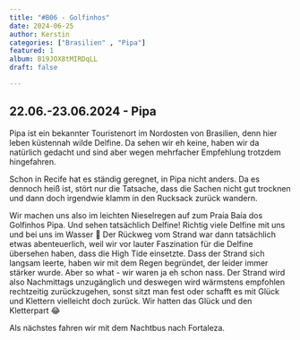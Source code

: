 ```yaml
---
title: "#B06 - Golfinhos"
date: 2024-06-25
author: Kerstin
categories: ["Brasilien" , "Pipa"]
featured: 1
album: B19JOX8tMIRDqLL
draft: false

---
```


## 22.06.-23.06.2024 - Pipa

Pipa ist ein bekannter Touristenort im Nordosten von Brasilien, denn hier leben küstennah wilde Delfine. Da sehen wir eh keine, haben wir da natürlich gedacht und sind aber wegen mehrfacher Empfehlung trotzdem hingefahren. 

Schon in Recife hat es ständig geregnet, in Pipa nicht anders. Da es dennoch heiß ist, stört nur die Tatsache, dass die Sachen nicht gut trocknen und dann doch irgendwie klamm in den Rucksack zurück wandern. 

Wir machen uns also im leichten Nieselregen auf zum Praia Baía dos Golfinhos Pipa. Und sehen tatsächlich Delfine! Richtig viele Delfine mit uns und bei uns im Wasser 🤩 Der Rückweg vom Strand war dann tatsächlich etwas abenteuerlich, weil wir vor lauter Faszination für die Delfine übersehen haben, dass die High Tide einsetzte. Dass der Strand sich langsam leerte, haben wir mit dem Regen begründet, der leider immer stärker wurde. Aber so what - wir waren ja eh schon nass. Der Strand wird also Nachmittags unzugänglich und deswegen wird wärmstens empfohlen rechtzeitig zurückzugehen, sonst sitzt man fest oder schafft es mit Glück und Klettern vielleicht doch zurück. Wir hatten das Glück und den Kletterpart 😂

Als nächstes fahren wir mit dem Nachtbus nach Fortaleza.